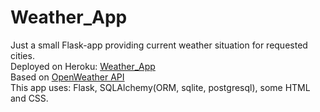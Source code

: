 # Weather_App
Just a small Flask-app providing current weather situation for requested cities.  
Deployed on Heroku: [Weather_App](https://weather-app-inpruner.herokuapp.com/)  
Based on [OpenWeather API](https://openweathermap.org/api)  
This app uses: Flask, SQLAlchemy(ORM, sqlite, postgresql), some HTML and CSS.
